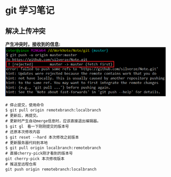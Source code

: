 # git 学习笔记

## 解决上传冲突

**产生冲突时，接收到的信息:**
![](../picture/git_conflict01.png)   

```
# 停止提交，使用命令
$ git pull origin remotebranch:localbranch
# 更新后，再提交。
# 更新时产生自动merge信息时，应该直接退出编辑器。
$ git gl　看一下刚刚提交的版本号
# 还原本次修改内容
$ git reset --hard 本次修改之前版本
# 更新服务器代码到本地
$ git pull origin localbranch:remotebranch
# 直接cherry-pick刚才看到的版本号
git cherry-pick 本次修改版本
# 推送至远程仓库
git push origin remotebranch:localbranch
```
